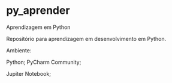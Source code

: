 # py_aprender
Aprendizagem em Python

Repositório para aprendizagem em desenvolvimento em Python.


Ambiente:

Python;
PyCharm Community;

Jupiter Notebook;



